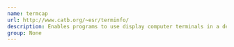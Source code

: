 ```yaml
---
name: termcap
url: http://www.catb.org/~esr/terminfo/
description: Enables programs to use display computer terminals in a device-independent manner.
group: None
---
```

